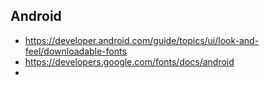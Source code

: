 
## Android
- https://developer.android.com/guide/topics/ui/look-and-feel/downloadable-fonts
- https://developers.google.com/fonts/docs/android
- 
